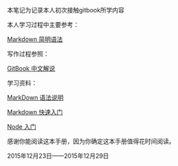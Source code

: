 本笔记为记录本人初次接触gitbook所学内容

本人学习过程中主要参考：

[Markdown 简明语法](http://ibruce.info/2013/11/26/markdown/)

写作过程参照：

[GitBook 中文解说](https://www.gitbook.com/book/wastemobile/gitbook-chinese/details)

学习资料：

[MarkDown 语法说明](http://www.markdown.cn/)

[Markdown 快速入门](http://wowubuntu.com/markdown/basic.html)

[Node 入门](http://www.nodebeginner.org/index-zh-cn.html)

感谢你能阅读这本手册，因为你确定这本手册值得花时间阅读。

2015年12月23日——2015年12月29日
